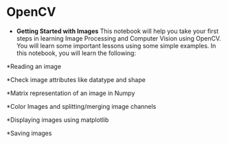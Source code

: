 # OpenCV

* **Getting Started with Images**
This notebook will help you take your first steps in learning Image Processing and Computer Vision using OpenCV. You will learn some important lessons using some simple examples. In this notebook, you will learn the following:

*Reading an image

*Check image attributes like datatype and shape

*Matrix representation of an image in Numpy

*Color Images and splitting/merging image channels

*Displaying images using matplotlib

*Saving images
